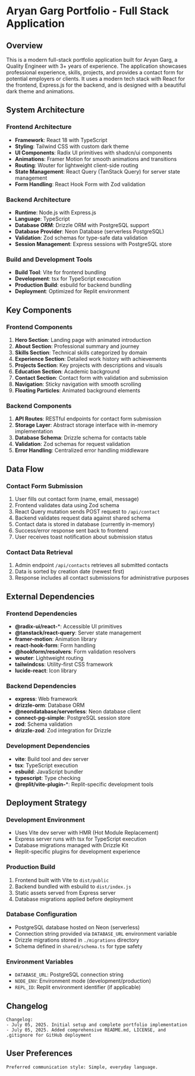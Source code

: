 # Aryan Garg Portfolio - Full Stack Application

## Overview

This is a modern full-stack portfolio application built for Aryan Garg, a Quality Engineer with 3+ years of experience. The application showcases professional experience, skills, projects, and provides a contact form for potential employers or clients. It uses a modern tech stack with React for the frontend, Express.js for the backend, and is designed with a beautiful dark theme and animations.

## System Architecture

### Frontend Architecture
- **Framework**: React 18 with TypeScript
- **Styling**: Tailwind CSS with custom dark theme
- **UI Components**: Radix UI primitives with shadcn/ui components
- **Animations**: Framer Motion for smooth animations and transitions
- **Routing**: Wouter for lightweight client-side routing
- **State Management**: React Query (TanStack Query) for server state management
- **Form Handling**: React Hook Form with Zod validation

### Backend Architecture
- **Runtime**: Node.js with Express.js
- **Language**: TypeScript
- **Database ORM**: Drizzle ORM with PostgreSQL support
- **Database Provider**: Neon Database (serverless PostgreSQL)
- **Validation**: Zod schemas for type-safe data validation
- **Session Management**: Express sessions with PostgreSQL store

### Build and Development Tools
- **Build Tool**: Vite for frontend bundling
- **Development**: tsx for TypeScript execution
- **Production Build**: esbuild for backend bundling
- **Deployment**: Optimized for Replit environment

## Key Components

### Frontend Components
1. **Hero Section**: Landing page with animated introduction
2. **About Section**: Professional summary and journey
3. **Skills Section**: Technical skills categorized by domain
4. **Experience Section**: Detailed work history with achievements
5. **Projects Section**: Key projects with descriptions and visuals
6. **Education Section**: Academic background
7. **Contact Section**: Contact form with validation and submission
8. **Navigation**: Sticky navigation with smooth scrolling
9. **Floating Particles**: Animated background elements

### Backend Components
1. **API Routes**: RESTful endpoints for contact form submission
2. **Storage Layer**: Abstract storage interface with in-memory implementation
3. **Database Schema**: Drizzle schema for contacts table
4. **Validation**: Zod schemas for request validation
5. **Error Handling**: Centralized error handling middleware

## Data Flow

### Contact Form Submission
1. User fills out contact form (name, email, message)
2. Frontend validates data using Zod schema
3. React Query mutation sends POST request to `/api/contact`
4. Backend validates request data against shared schema
5. Contact data is stored in database (currently in-memory)
6. Success/error response sent back to frontend
7. User receives toast notification about submission status

### Contact Data Retrieval
1. Admin endpoint `/api/contacts` retrieves all submitted contacts
2. Data is sorted by creation date (newest first)
3. Response includes all contact submissions for administrative purposes

## External Dependencies

### Frontend Dependencies
- **@radix-ui/react-***: Accessible UI primitives
- **@tanstack/react-query**: Server state management
- **framer-motion**: Animation library
- **react-hook-form**: Form handling
- **@hookform/resolvers**: Form validation resolvers
- **wouter**: Lightweight routing
- **tailwindcss**: Utility-first CSS framework
- **lucide-react**: Icon library

### Backend Dependencies
- **express**: Web framework
- **drizzle-orm**: Database ORM
- **@neondatabase/serverless**: Neon database client
- **connect-pg-simple**: PostgreSQL session store
- **zod**: Schema validation
- **drizzle-zod**: Zod integration for Drizzle

### Development Dependencies
- **vite**: Build tool and dev server
- **tsx**: TypeScript execution
- **esbuild**: JavaScript bundler
- **typescript**: Type checking
- **@replit/vite-plugin-***: Replit-specific development tools

## Deployment Strategy

### Development Environment
- Uses Vite dev server with HMR (Hot Module Replacement)
- Express server runs with tsx for TypeScript execution
- Database migrations managed with Drizzle Kit
- Replit-specific plugins for development experience

### Production Build
1. Frontend built with Vite to `dist/public`
2. Backend bundled with esbuild to `dist/index.js`
3. Static assets served from Express server
4. Database migrations applied before deployment

### Database Configuration
- PostgreSQL database hosted on Neon (serverless)
- Connection string provided via `DATABASE_URL` environment variable
- Drizzle migrations stored in `./migrations` directory
- Schema defined in `shared/schema.ts` for type safety

### Environment Variables
- `DATABASE_URL`: PostgreSQL connection string
- `NODE_ENV`: Environment mode (development/production)
- `REPL_ID`: Replit environment identifier (if applicable)

## Changelog

```
Changelog:
- July 05, 2025. Initial setup and complete portfolio implementation
- July 05, 2025. Added comprehensive README.md, LICENSE, and .gitignore for GitHub deployment
```

## User Preferences

```
Preferred communication style: Simple, everyday language.
```
